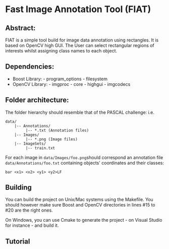 # Fast Image Annotation Tool (FIAT)

## Abstract:

FIAT is a simple tool build for image data annotation using rectangles. It is based on OpenCV high GUI. The User can select rectangular regions of interests whilst assigning class names to each object.

## Dependencies:

- Boost Library: - program_options
                 - filesystem
- OpenCV Library: - imgproc
                  - core
                  - highgui
                  - imgcodecs

## Folder architecture:

The folder hierarchy should resemble that of the PASCAL challenge: i.e.
```
data/
    |-- Annotations/
         |-- *.txt (Annotation files)
    |-- Images/
         |-- *.png (Image files)
    |-- ImageSets/
         |-- train.txt
```

For each image in `data/Images/foo.png`should correspond an annotation file `data/Annotations/foo.txt` containing objects' coordinates and their classes:
```
bar <x1> <x2> <y1> <y2>LF
```

## Building

You can build the project on Unix/Mac systems using the Makefile. You should however make sure Boost and OpenCV directories  in lines #15 to #20 are the right ones. 

On Windows, you can use Cmake to generate the project - on Visual Studio for instance - and build it.

## Tutorial

